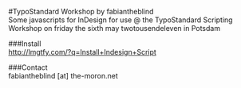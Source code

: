 #TypoStandard Workshop by fabiantheblind  
Some javascripts for InDesign for use @ the TypoStandard Scripting Workshop on friday the sixth may twotousendeleven in Potsdam
  
  
###Install  
http://lmgtfy.com/?q=Install+Indesign+Script
  
###Contact  
fabiantheblind [at] the-moron.net